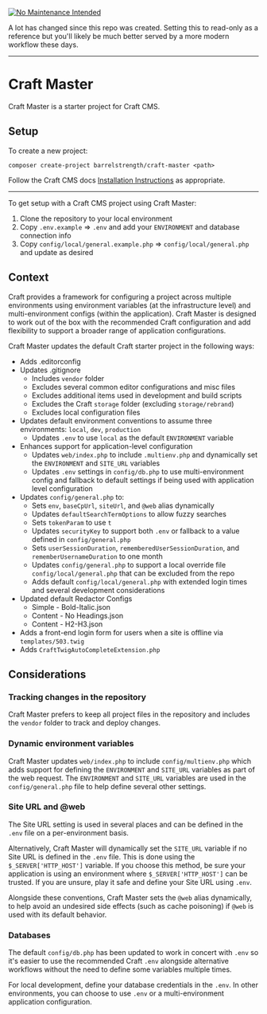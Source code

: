 [![No Maintenance Intended](http://unmaintained.tech/badge.svg)](http://unmaintained.tech/)

A lot has changed since this repo was created. Setting this to read-only as a reference but you'll likely be much better served by a more modern workflow these days.

----

# Craft Master

Craft Master is a starter project for Craft CMS.

## Setup

To create a new project:

```
composer create-project barrelstrength/craft-master <path>
```

Follow the Craft CMS docs [Installation Instructions](https://docs.craftcms.com/v3/installation.html) as appropriate.

----

To get setup with a Craft CMS project using Craft Master:

1. Clone the repository to your local environment
2. Copy `.env.example` => `.env` and add your `ENVIRONMENT` and database connection info
3. Copy `config/local/general.example.php` => `config/local/general.php` and update as desired

## Context

Craft provides a framework for configuring a project across multiple environments using environment variables (at the infrastructure level) and multi-environment configs (within the application). Craft Master is designed to work out of the box with the recommended Craft configuration and add flexibility to support a broader range of application configurations.

Craft Master updates the default Craft starter project in the following ways:

- Adds .editorconfig
- Updates .gitignore
    - Includes `vendor` folder
    - Excludes several common editor configurations and misc files
    - Excludes additional items used in development and build scripts
    - Excludes the Craft `storage` folder (excluding `storage/rebrand`)
    - Excludes local configuration files
- Updates default environment conventions to assume three environments: `local`, `dev`, `production`    
    - Updates `.env` to use `local` as the default `ENVIRONMENT` variable
- Enhances support for application-level configuration
    - Updates `web/index.php` to include `.multienv.php` and dynamically set the `ENVIRONMENT` and `SITE_URL` variables
    - Updates `.env` settings  in `config/db.php` to use multi-environment config and fallback to default settings if being used with application level configuration
- Updates `config/general.php` to:
    - Sets `env`, `baseCpUrl`, `siteUrl`, and `@web` alias dynamically
    - Updates `defaultSearchTermOptions` to allow fuzzy searches
    - Sets `tokenParam` to use `t`
    - Updates `securityKey` to support both `.env` or fallback to a value defined in `config/general.php`
    - Sets `userSessionDuration`, `rememberedUserSessionDuration`, and `rememberUsernameDuration` to one month 
    - Updates `config/general.php` to support a local override file `config/local/general.php` that can be excluded from the repo
    - Adds default `config/local/general.php` with extended login times and several development considerations
- Updated default Redactor Configs 
    - Simple - Bold-Italic.json
    - Content - No Headings.json
    - Content - H2-H3.json   
- Adds a front-end login form for users when a site is offline via `templates/503.twig`
- Adds `CraftTwigAutoCompleteExtension.php`

## Considerations

### Tracking changes in the repository

Craft Master prefers to keep all project files in the repository and includes the `vendor` folder to track and deploy changes.

### Dynamic environment variables

Craft Master updates `web/index.php` to include `config/multienv.php` which adds support for defining the `ENVIRONMENT` and `SITE_URL` variables as part of the web request. The `ENVIRONMENT` and `SITE_URL` variables are used in the `config/general.php` file to help define several other settings.

### Site URL and @web

The Site URL setting is used in several places and can be defined in the `.env` file on a per-environment basis.  

Alternatively, Craft Master will dynamically set the `SITE_URL` variable if no Site URL is defined in the `.env` file. This is done using the `$_SERVER['HTTP_HOST']` variable. If you choose this method, be sure your application is using an environment where `$_SERVER['HTTP_HOST']` can be trusted. If you are unsure, play it safe and define your Site URL using `.env`.

Alongside these conventions, Craft Master sets the `@web` alias dynamically, to help avoid an undesired side effects (such as cache poisoning) if `@web` is used with its default behavior. 

### Databases

The default `config/db.php` has been updated to work in concert with `.env` so it's easier to use the recommended Craft `.env` alongside alternative workflows without the need to define some variables multiple times. 

For local development, define your database credentials in the `.env`. In other environments, you can choose to use `.env` or a multi-environment application configuration.
